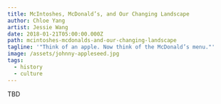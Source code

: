 ```yaml
---
title: McIntoshes, McDonald’s, and Our Changing Landscape
author: Chloe Yang
artist: Jessie Wang
date: 2018-01-21T05:00:00.000Z
path: mcintoshes-mcdonalds-and-our-changing-landscape
tagline: '"Think of an apple. Now think of the McDonald’s menu."'
image: /assets/johnny-appleseed.jpg
tags:
  - history
  - culture
---
```

TBD